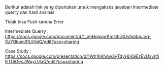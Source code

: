Berikut adalah link yang diperlukan untuk mengakses jawaban Intermediate querry dan hasil analisis

Tidak bisa Push karena Error

Intermediate Querry : 
https://docs.google.com/document/d/1_qhHqpvorKmsIh51UvAd4mJoq-SzYBkam3fLliIlnlQ/edit?usp=sharing

Case Study : 
https://docs.google.com/presentation/d/1Wz1hKhAw3yTdyHLK9EzEvUxvnfiKTDiGecJWqxL0laQ/edit?usp=sharing
